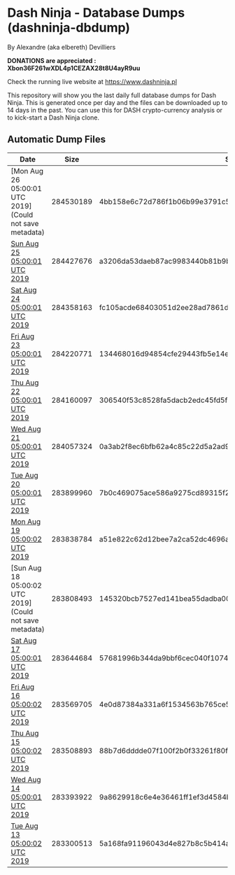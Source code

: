 # Dash Ninja - Database Dumps (dashninja-dbdump)
By Alexandre (aka elbereth) Devilliers

**DONATIONS are appreciated : Xbon36F261wXDL4p1CEZAX28t8U4ayR9uu**

Check the running live website at https://www.dashninja.pl

This repository will show you the last daily full database dumps for Dash Ninja. This is generated once per day and the files can be downloaded up to 14 days in the past.
You can use this for DASH crypto-currency analysis or to kick-start a Dash Ninja clone.


## Automatic Dump Files
| Date | Size | SHA256 |
|--|--|--|
| [Mon Aug 26 05:00:01 UTC 2019](Could not save metadata) | 284530189 | 4bb158e6c72d786f1b06b99e3791c53a025f4ef75b53a52b8555896c745f1e08 | 
| [Sun Aug 25 05:00:01 UTC 2019](https://transfer.sh/Adlos/dashninja-dbdump-20190825070001.tar.bz2) | 284427676 | a3206da53daeb87ac9983440b81b9b0a79f868873d800b0fa310698e11610c80 | 
| [Sat Aug 24 05:00:01 UTC 2019](https://transfer.sh/XudVK/dashninja-dbdump-20190824070001.tar.bz2) | 284358163 | fc105acde68403051d2ee28ad7861d26135a0c6940bd4aff9a07ef62b5a84b35 | 
| [Fri Aug 23 05:00:01 UTC 2019](https://transfer.sh/ZC97w/dashninja-dbdump-20190823070001.tar.bz2) | 284220771 | 134468016d94854cfe29443fb5e14e1a29341d70c9adb30ac5bb9082165e7f59 | 
| [Thu Aug 22 05:00:01 UTC 2019](https://transfer.sh/FS7ut/dashninja-dbdump-20190822070001.tar.bz2) | 284160097 | 306540f53c8528fa5dacb2edc45fd5f431f2718f79451b93ec000c7009b97556 | 
| [Wed Aug 21 05:00:01 UTC 2019](https://transfer.sh/bG1sc/dashninja-dbdump-20190821070001.tar.bz2) | 284057324 | 0a3ab2f8ec6bfb62a4c85c22d5a2ad9944901e5804478d31b6dc281885be220b | 
| [Tue Aug 20 05:00:01 UTC 2019](https://transfer.sh/DNyI4/dashninja-dbdump-20190820070001.tar.bz2) | 283899960 | 7b0c469075ace586a9275cd89315f222532cbc59407d2515f7f07fa221a514fb | 
| [Mon Aug 19 05:00:02 UTC 2019](https://transfer.sh/9KgVo/dashninja-dbdump-20190819070002.tar.bz2) | 283838784 | a51e822c62d12bee7a2ca52dc4696a202cf4e52f2a946778181ad30d9d2ba911 | 
| [Sun Aug 18 05:00:02 UTC 2019](Could not save metadata) | 283808493 | 145320bcb7527ed141bea55dadba0044158befe22de0a39d002b2c32109f36bf | 
| [Sat Aug 17 05:00:01 UTC 2019](https://transfer.sh/17X5L/dashninja-dbdump-20190817070001.tar.bz2) | 283644684 | 57681996b344da9bbf6cec040f1074f348ac98da9b5ffce0b961d9afa50c0e85 | 
| [Fri Aug 16 05:00:02 UTC 2019](https://transfer.sh/YwDEF/dashninja-dbdump-20190816070002.tar.bz2) | 283569705 | 4e0d87384a331a6f1534563b765ce53e85242e0016f191ad7c327a1f1bd6d012 | 
| [Thu Aug 15 05:00:02 UTC 2019](https://transfer.sh/LHvHm/dashninja-dbdump-20190815070002.tar.bz2) | 283508893 | 88b7d6dddde07f100f2b0f33261f80fe78021e7ee34fe73660692b1f5e03d566 | 
| [Wed Aug 14 05:00:01 UTC 2019](https://transfer.sh/gYvHd/dashninja-dbdump-20190814070001.tar.bz2) | 283393922 | 9a8629918c6e4e36461ff1ef3d4584bb2f0c1a0c4c9a71a6efa11438fab537d6 | 
| [Tue Aug 13 05:00:02 UTC 2019](https://transfer.sh/13LflP/dashninja-dbdump-20190813070002.tar.bz2) | 283300513 | 5a168fa91196043d4e827b8c5b414a8d303797ca4c0828380a7360c6ac589222 | 

